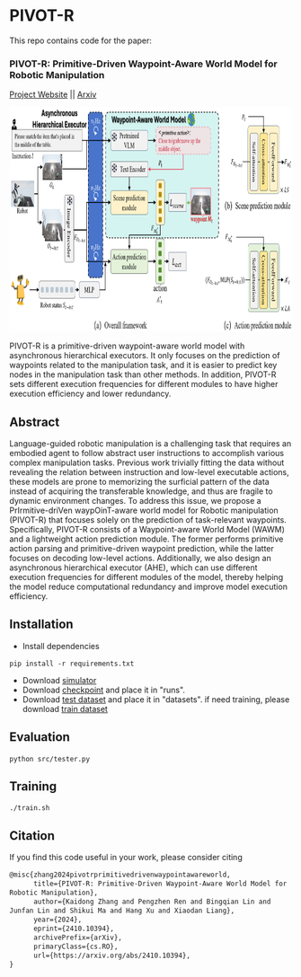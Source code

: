 # PIVOT-R
This repo contains code for the paper:
### PIVOT-R: Primitive-Driven Waypoint-Aware World Model for Robotic Manipulation ###

[Project Website](https://abliao.github.io/PIVOT-R/) || [Arxiv](https://arxiv.org/abs/2410.10394)

<p align="center">
<img src="images/pipeline.png" height=400px alt="Overview">
</p>

PIVOT-R is a primitive-driven waypoint-aware world model with asynchronous hierarchical executors. It only focuses on the prediction of waypoints related to the manipulation task, and it is easier to predict key nodes in the manipulation task than other methods. In addition, PIVOT-R sets different execution frequencies for different modules to have higher execution efficiency and lower redundancy.

## Abstract
Language-guided robotic manipulation is a challenging task that requires an embodied agent to follow abstract user instructions to accomplish various complex manipulation tasks. Previous work trivially fitting the data without revealing the relation between instruction and low-level executable actions, these models are prone to memorizing the surficial pattern of the data instead of acquiring the transferable knowledge, and thus are fragile to dynamic environment changes. To address this issue, we propose a PrIrmitive-driVen waypOinT-aware world model for Robotic manipulation (PIVOT-R) that focuses solely on the prediction of task-relevant waypoints. Specifically, PIVOT-R consists of a Waypoint-aware World Model (WAWM) and a lightweight action prediction module. The former performs primitive action parsing and primitive-driven waypoint prediction, while the latter focuses on decoding low-level actions. Additionally, we also design an asynchronous hierarchical executor (AHE), which can use different execution frequencies for different modules of the model, thereby helping the model reduce computational redundancy and improve model execution efficiency.

## Installation
- Install dependencies
```
pip install -r requirements.txt
```
- Download [simulator](https://drive.google.com/file/d/1GRe5OFmQdMJIIs8EU7kobWoCyFVfMHct/view?usp=sharing)
- Download [checkpoint](https://drive.google.com/file/d/12uDk9m4vxqkoZCd_7vNsz_NXhaRY49t7/view?usp=drive_link) and place it in "runs".
- Download [test dataset](https://drive.google.com/file/d/15V82C2RCyfEfJKA_HYomf-YuTaiG-4gK/view?usp=sharing) and place it in "datasets". if need training, please download [train dataset](https://pan.baidu.com/s/1u5u7-gS2RjUBprMArAyBZA?pwd=7mo4 )
## Evaluation
```
python src/tester.py
```

## Training
```
./train.sh
```

## Citation
If you find this code useful in your work, please consider citing
```shell
@misc{zhang2024pivotrprimitivedrivenwaypointawareworld,
      title={PIVOT-R: Primitive-Driven Waypoint-Aware World Model for Robotic Manipulation}, 
      author={Kaidong Zhang and Pengzhen Ren and Bingqian Lin and Junfan Lin and Shikui Ma and Hang Xu and Xiaodan Liang},
      year={2024},
      eprint={2410.10394},
      archivePrefix={arXiv},
      primaryClass={cs.RO},
      url={https://arxiv.org/abs/2410.10394}, 
}
```
